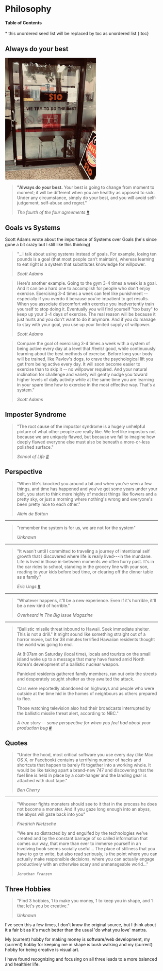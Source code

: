 # Philosophy

<nav>
  <h4>Table of Contents</h4>
  * this unordered seed list will be replaced by toc as unordered list
  {:toc}
</nav>

## Always do your best

![](/media/try-to-do-the-best.jpg)

> **"Always do your best.** Your best is going to change from moment to moment; it will be different when you are healthy as opposed to sick. Under any circumstance, simply do your best, and you will avoid self-judgement, self-abuse and regret."
>
> _The fourth of the four agreements [#](http://www.toltecspirit.com/)_

## Goals vs Systems

Scott Adams wrote about the importance of Systems over Goals (he's since gone a bit crazy but I still like this thinking)

> "...I talk about using systems instead of goals. For example, losing ten pounds is a goal (that most people can't maintain), whereas learning to eat right is a system that substitutes knowledge for willpower.
>
> _Scott Adams_

> Here's another example. Going to the gym 3-4 times a week is a goal. And it can be a hard one to accomplish for people who don't enjoy exercise. Exercising 3-4 times a week can feel like punishment -- especially if you overdo it because you're impatient to get results. When you associate discomfort with exercise you inadvertently train yourself to stop doing it. Eventually you will find yourself "too busy" to keep up your 3-4 days of exercise. The real reason will be because it just hurts and you don't want to do it anymore. And if you do manage to stay with your goal, you use up your limited supply of willpower.
>
> _Scott Adams_

> Compare the goal of exercising 3-4 times a week with a system of being active every day at a level that /feels/ good, while continuously learning about the best methods of exercise. Before long your body will be trained, like Pavlov's dogs, to crave the psychological lift you get from being active every day. It will soon become easier to exercise than to skip it -- no willpower required. And your natural inclination for challenge and variety will gently nudge you toward higher levels of daily activity while at the same time you are learning in your spare time how to exercise in the most effective way. That's a system."
>
> _Scott Adams_

## Imposter Syndrome

> "The root cause of the impostor syndrome is a hugely unhelpful picture of what other people are really like. We feel like impostors not because we are uniquely flawed, but because we fail to imagine how deeply flawed everyone else must also be beneath a more-or-less polished surface."
>
> _School of Life [#](https://www.theschooloflife.com/shop/tsol-press-a-job-to-love/)_

## Perspective

> "When life's knocked you around a bit and when you've seen a few things, and time has happened and you've got some years under your belt, you start to think more highly of modest things like flowers and a pretty sky, or just a morning where nothing's wrong and everyone's been pretty nice to each other."
>
> _Alain de Botton_

---

> "remember the system is for us, we are not for the system"
>
> _Unknown_

---

> "It wasn't until I committed to traveling a journey of intentional self growth that I discovered where life is really lived---in the mundane. Life is lived in those in-between moments we often hurry past. It's in the car rides to school, standing in the grocery line with your son, reading to your kids before bed time, or clearing off the dinner table as a family."
>
> _Eric Ungs [#](https://www.becomingminimalist.com/?s=5+simple+ways+abundant)_

---

> "Whatever happens, it'll be a new experience. Even if it's horrible, it'll be a new kind of horrible."
>
> _Overheard in The Big Issue Magazine_

---

> "Ballistic missile threat inbound to Hawaii. Seek immediate shelter. This is not a drill." It might sound like something straight out of a horror movie, but for 38 minutes terrified Hawaiian residents thought the world was going to end.
>
> At 8:07am on Saturday (local time), locals and tourists on the small island woke up to a message that many have feared amid North Korea's development of a ballistic nuclear weapon.
>
> Panicked residents gathered family members, ran out onto the streets and desperately sought shelter as they awaited the attack.
>
> Cars were reportedly abandoned on highways and people who were outside at the time hid in the homes of neighbours as others prepared to flee.
>
> Those watching television also had their broadcasts interrupted by the ballistic missile threat alert, according to NBC."
>
> _A true story -- some perspective for when you feel bad about your production bug [#](https://www.abc.net.au/news/2018-01-14/hawaii-missile-threat-for-38-mins-they-thought-world-was-ending/9327692)_

## Quotes

> "Under the hood, most critical software you use every day (like Mac OS X, or Facebook) contains a terrifying number of hacks and shortcuts that happen to barely fit together into a working whole. It would be like taking apart a brand-new 747 and discovering that the fuel line is held in place by a coat-hanger and the landing gear is attached with duct tape."
>
> _Ben Cherry_

---

> "Whoever fights monsters should see to it that in the process he does not become a monster. And if you gaze long enough into an abyss, the abyss will gaze back into you"
>
> _Friedrich Nietzsche_

> "We are so distracted by and engulfed by the technologies we've created and by the constant barrage of so called information that comes our way, that more than ever to immerse yourself in an involving book seems socially useful... The place of stillness that you have to go to write, but also read seriously, is the point where you can actually make responsible decisions, where you can actually engage productively with an otherwise scary and unmanageable world..."
>
> _`Jonathan Franzen`_

## Three Hobbies

> "Find 3 hobbies, 1 to make you money, 1 to keep you in shape, and 1 that let's you be creative."
>
> _Unknown_

I've seen this a few times, I don't know the original source, but I think about it a fair bit as it's much better than the usual 'do what you love' mantra.

My (current) hobby for making money is software/web development, my (current) hobby for keeping me in shape is bush walking and my (current) hobby for being creative is visual art.

I have found recognizing and focusing on all three leads to a more balanced and healthier life.
